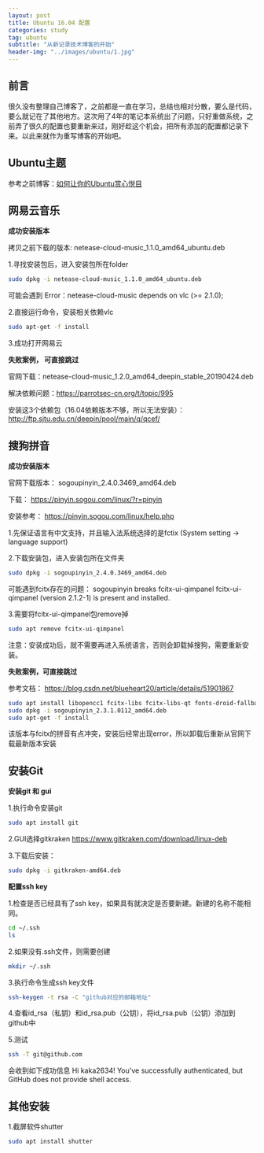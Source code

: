 ```yaml
---
layout: post
title: Ubuntu 16.04 配置
categories: study
tag: ubuntu
subtitle: "从新记录技术博客的开始"
header-img: "../images/ubuntu/1.jpg"
---
```


## 前言

很久没有整理自己博客了，之前都是一直在学习，总结也相对分散，要么是代码，要么就记在了其他地方。这次用了4年的笔记本系统出了问题，只好重做系统，之前弄了很久的配置也要重新来过，刚好趁这个机会，把所有添加的配置都记录下来。以此来就作为重写博客的开始吧。

## Ubuntu主题

参考之前博客：[如何让你的Ubuntu赏心悦目](https://kaka2634.github.io/study/ubuntu-theme.html)

## 网易云音乐

**成功安装版本**

拷贝之前下载的版本: netease-cloud-music_1.1.0_amd64_ubuntu.deb

1.寻找安装包后，进入安装包所在folder
```bash
sudo dpkg -i netease-cloud-music_1.1.0_amd64_ubuntu.deb 
```
可能会遇到 Error：netease-cloud-music depends on vlc (>= 2.1.0);

2.直接运行命令，安装相关依赖vlc
```bash
sudo apt-get -f install
```
3.成功打开网易云

**失败案例， 可直接跳过**

官网下载：netease-cloud-music_1.2.0_amd64_deepin_stable_20190424.deb

解决依赖问题：<https://parrotsec-cn.org/t/topic/995>

安装这3个依赖包（16.04依赖版本不够，所以无法安装）：<http://ftp.sjtu.edu.cn/deepin/pool/main/q/qcef/>

## 搜狗拼音
**成功安装版本**

官网下载版本： sogoupinyin_2.4.0.3469_amd64.deb 

下载： <https://pinyin.sogou.com/linux/?r=pinyin>

安装参考： <https://pinyin.sogou.com/linux/help.php>

1.先保证语言有中文支持，并且输入法系统选择的是fctix  (System setting -> language support)

2.下载安装包，进入安装包所在文件夹
```bash
sudo dpkg -i sogoupinyin_2.4.0.3469_amd64.deb 
```
可能遇到fcitx存在的问题：
 sogoupinyin breaks fcitx-ui-qimpanel 
 fcitx-ui-qimpanel (version 2.1.2-1) is present and installed.

3.需要将fcitx-ui-qimpanel包remove掉
```bash
sudo apt remove fcitx-ui-qimpanel
```
注意：安装成功后，就不需要再进入系统语言，否则会卸载掉搜狗，需要重新安装。

**失败案例，可直接跳过**

参考文档： <https://blog.csdn.net/blueheart20/article/details/51901867>
```bash
sudo apt install libopencc1 fcitx-libs fcitx-libs-qt fonts-droid-fallback
sudo dpkg -i sogoupinyin_2.3.1.0112_amd64.deb 
sudo apt-get -f install
```
该版本与fcitx的拼音有点冲突，安装后经常出现error，所以卸载后重新从官网下载最新版本安装

## 安装Git

**安装git 和 gui**

1.执行命令安装git
```bash
sudo apt install git
```
2.GUI选择gitkraken <https://www.gitkraken.com/download/linux-deb>

3.下载后安装：
```bash
sudo dpkg -i gitkraken-amd64.deb
```

**配置ssh key**

1.检查是否已经具有了ssh key，如果具有就决定是否要新建。新建的名称不能相同。
```bash
cd ~/.ssh
ls
```
2.如果没有.ssh文件，则需要创建
```bash
mkdir ~/.ssh
```
3.执行命令生成ssh key文件
```bash
ssh-keygen -t rsa -C "github对应的邮箱地址"
```
4.查看id_rsa（私钥）和id_rsa.pub（公钥），将id_rsa.pub（公钥）添加到github中

5.测试
```bash
ssh -T git@github.com
```
会收到如下成功信息 Hi kaka2634! You've successfully authenticated, but GitHub does not provide shell access.

## 其他安装
1.截屏软件shutter
```bash
sudo apt install shutter
```
